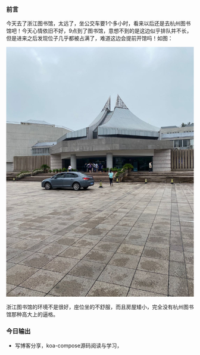 ### 前言  
今天去了浙江图书馆，太远了，坐公交车要1个多小时，看来以后还是去杭州图书馆吧！今天心情依旧不好，9点到了图书馆，意想不到的是这边似乎排队并不长，但是进来之后发现位子几乎都被占满了，难道这边会提前开馆吗！如图：

<img src='./images/7-11.jpeg'/>

浙江图书馆的环境不是很好，座位坐的不舒服，而且房屋矮小，完全没有杭州图书馆那种高大上的逼格。

### 今日输出  
* 写博客分享，koa-compose源码阅读与学习，  